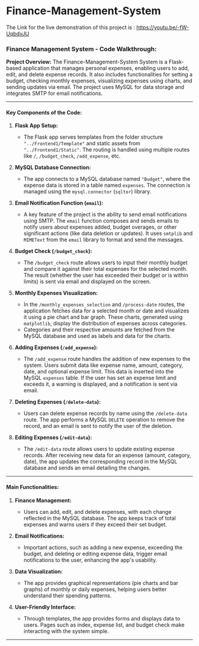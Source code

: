 # Finance-Management-System
The Link for the live demonstration of this project is :  https://youtu.be/-fW-UqbdvJU


### Finance Management System  - Code Walkthrough:

**Project Overview:**
The Finance-Management-System System is a Flask-based application that manages personal expenses, enabling users to add, edit, and delete expense records. It also includes functionalities for setting a budget, checking monthly expenses, visualizing expenses using charts, and sending updates via email. The project uses MySQL for data storage and integrates SMTP for email notifications.

---

#### Key Components of the Code:

1. **Flask App Setup:**
   - The Flask app serves templates from the folder structure `"../Frontend1/Template"` and static assets from `"../Frontend1/Static"`. The routing is handled using multiple routes like `/`, `/budget_check`, `/add_expense`, etc.

2. **MySQL Database Connection:**
   - The app connects to a MySQL database named `"Budget"`, where the expense data is stored in a table named `expenses`. The connection is managed using the `mysql.connector` (`sqltor`) library.

3. **Email Notification Function (`email`):**
   - A key feature of the project is the ability to send email notifications using SMTP. The `email` function composes and sends emails to notify users about expenses added, budget overages, or other significant actions (like data deletion or updates). It uses `smtplib` and `MIMEText` from the `email` library to format and send the messages.

4. **Budget Check (`/budget_check`):**
   - The `/budget_check` route allows users to input their monthly budget and compare it against their total expenses for the selected month. The result (whether the user has exceeded their budget or is within limits) is sent via email and displayed on the screen.

5. **Monthly Expenses Visualization:**
   - In the `/monthly_expenses_selection` and `/process-date` routes, the application fetches data for a selected month or date and visualizes it using a pie chart and bar graph. These charts, generated using `matplotlib`, display the distribution of expenses across categories.
   - Categories and their respective amounts are fetched from the MySQL database and used as labels and data for the charts.

6. **Adding Expenses (`/add_expense`):**
   - The `/add_expense` route handles the addition of new expenses to the system. Users submit data like expense name, amount, category, date, and optional expense limit. This data is inserted into the MySQL `expenses` table. If the user has set an expense limit and exceeds it, a warning is displayed, and a notification is sent via email.

7. **Deleting Expenses (`/delete-data`):**
   - Users can delete expense records by name using the `/delete-data` route. The app performs a MySQL `DELETE` operation to remove the record, and an email is sent to notify the user of the deletion.

8. **Editing Expenses (`/edit-data`):**
   - The `/edit-data` route allows users to update existing expense records. After receiving new data for an expense (amount, category, date), the app updates the corresponding record in the MySQL database and sends an email detailing the changes.

---

#### Main Functionalities:

1. **Finance Management:**
   - Users can add, edit, and delete expenses, with each change reflected in the MySQL database. The app keeps track of total expenses and warns users if they exceed their set budget.

2. **Email Notifications:**
   - Important actions, such as adding a new expense, exceeding the budget, and deleting or editing expense data, trigger email notifications to the user, enhancing the app's usability.

3. **Data Visualization:**
   - The app provides graphical representations (pie charts and bar graphs) of monthly or daily expenses, helping users better understand their spending patterns.

4. **User-Friendly Interface:**
   - Through templates, the app provides forms and displays data to users. Pages such as index, expense list, and budget check make interacting with the system simple.

---
